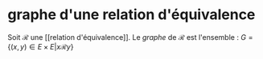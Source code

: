 # graphe d'une relation d'équivalence

Soit $\mathscr R$ une [[relation d'équivalence]].
Le _graphe_ de $\mathscr R$ est l'ensemble :
$G = \{(x, y)\in E\times E | x\mathscr Ry\}$
